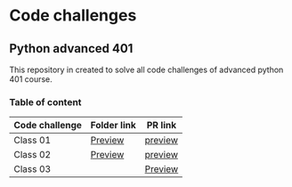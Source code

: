 
# Code challenges

## Python advanced 401
This repository in created to solve all code challenges of advanced python 401 course.


### Table of content
| Code challenge | Folder link | PR link|
| ----------- | ----------- | ----------- |
| Class 01 | [Preview](https://github.com/dialaabulkhail/data-structures-and-algorithms/blob/main/code-challenge01/CODE.md) | [preview](https://github.com/dialaabulkhail/data-structures-and-algorithms/pull/1) |
| Class 02 | [Preview](https://github.com/dialaabulkhail/data-structures-and-algorithms/blob/main/code-challenge02/CODE.md) | [preview](https://github.com/dialaabulkhail/data-structures-and-algorithms/pull/2) |
| Class 03 |  | [Preview](https://github.com/dialaabulkhail/data-structures-and-algorithms/pull/3) |







